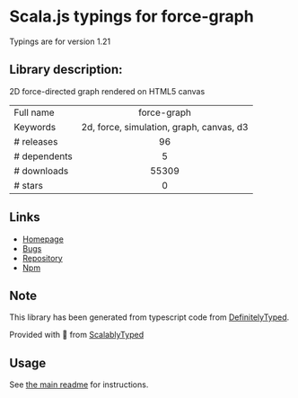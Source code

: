 
# Scala.js typings for force-graph

Typings are for version 1.21

## Library description:
2D force-directed graph rendered on HTML5 canvas

|                    |                 |
| ------------------ | :-------------: |
| Full name          | force-graph |
| Keywords           | 2d, force, simulation, graph, canvas, d3 |
| # releases         | 96 |
| # dependents       | 5 |
| # downloads        | 55309 |
| # stars            | 0 |

## Links
- [Homepage](https://github.com/vasturiano/force-graph)
- [Bugs](https://github.com/vasturiano/force-graph/issues)
- [Repository](https://github.com/vasturiano/force-graph)
- [Npm](https://www.npmjs.com/package/force-graph)
    


## Note
This library has been generated from typescript code from [DefinitelyTyped](https://definitelytyped.org).

Provided with :purple_heart: from [ScalablyTyped](https://github.com/oyvindberg/ScalablyTyped)

## Usage
See [the main readme](../../readme.md) for instructions.


